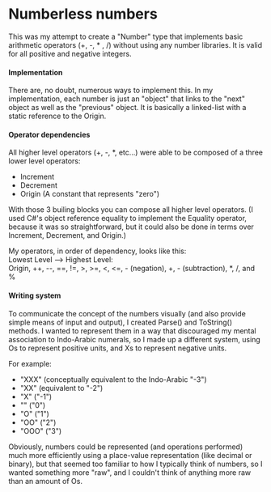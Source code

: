 # Numberless numbers
This was my attempt to create a "Number" type that implements basic arithmetic operators (+, -, * , /) without using any number libraries.  It is valid for all positive and negative integers.

#### Implementation
There are, no doubt, numerous ways to implement this.  In my implementation, each number is just an "object" that links to the "next" object as well as the "previous" object.  It is basically a linked-list with a static reference to the Origin.

#### Operator dependencies

All higher level operators (+, -, *, etc...) were able to be composed of a three lower level operators:
* Increment
* Decrement
* Origin (A constant that represents "zero")

With those 3 builing blocks you can compose all higher level operators. (I used C#'s object reference equality to implement the Equality operator, because it was so straightforward, but it could also be done in terms over Increment, Decrement, and Origin.)

My operators, in order of dependency, looks like this:  
Lowest Level --> Highest Level:  
Origin, ++, --, ==, !=, >, >=, <, <=, - (negation), +, - (subtraction), *, /, and %

#### Writing system

To communicate the concept of the numbers visually (and also provide simple means of input and output), I created Parse() and ToString() methods.  I wanted to represent them in a way that discouraged my mental association to Indo-Arabic numerals, so I made up a different system, using Os to represent positive units, and Xs to represent negative units.

For example:
* "XXX" (conceptually equivalent to the Indo-Arabic "-3")
* "XX" (equivalent to "-2")
* "X" ("-1")
* "" ("0")
* "O" ("1")
* "OO" ("2")
* "OOO" ("3")

Obviously, numbers could be represented (and operations performed) much more efficiently using a place-value representation (like decimal or binary), but that seemed too familiar to how I typically think of numbers, so I wanted something more "raw", and I couldn't think of anything more raw than an amount of Os.
